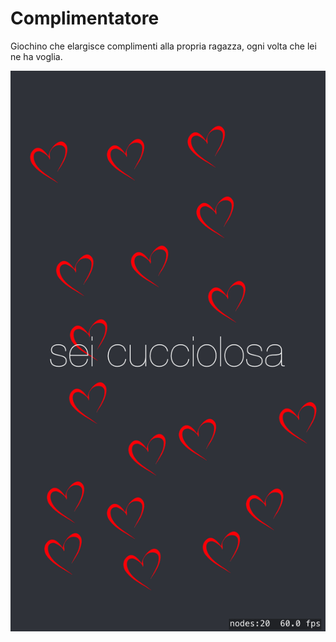# Complimentatore
Giochino che elargisce complimenti alla propria ragazza, ogni volta che lei ne ha voglia.


![](https://github.com/salvatore94/Complimentatore/blob/master/GameTest/screenshot.png?raw=true)

